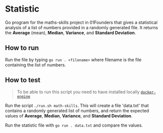 # Statistic

Go program for the maths-skills project in 01Founders that gives a statistical analysis of a list of numbers provided in
a randomly generated file. It returns the **Average** (mean), **Median**, **Variance**, and **Standard
Deviation**.

## How to run

Run the file by typing `go run . <filename>` where filename is the file containing the list of numbers.

## How to test

> To be able to run this script you need to have installed locally
> [`docker-engine`](https://docs.docker.com/engine/install/)

Run the script `./run.sh math-skills`. This will create a file 'data.txt' that contains a randomly generated list of
numbers, and return the expected values of **Average**, **Median**, **Variance**, and **Standard Deviation**.

Run the statistic file with `go run . data.txt` and compare the values.
